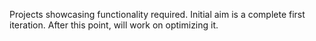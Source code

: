 Projects showcasing functionality required. Initial aim is a complete first iteration. After this point, 
will work on optimizing it.
